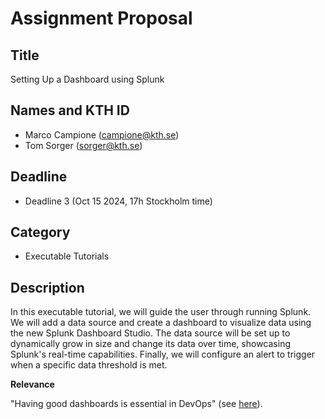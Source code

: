 # Assignment Proposal

## Title

Setting Up a Dashboard using Splunk

## Names and KTH ID

- Marco Campione (campione@kth.se)
- Tom Sorger (sorger@kth.se)

## Deadline

- Deadline 3 (Oct 15 2024, 17h Stockholm time)

## Category

- Executable Tutorials

## Description

In this executable tutorial, we will guide the user through running Splunk. We will add a data source and create a dashboard to visualize data using the new Splunk Dashboard Studio. The data source will be set up to dynamically grow in size and change its data over time, showcasing Splunk's real-time capabilities. Finally, we will configure an alert to trigger when a specific data threshold is met.

**Relevance**

"Having good dashboards is essential in DevOps" (see [here](https://github.com/KTH/devops-course/issues/8#issuecomment-445817093)).

